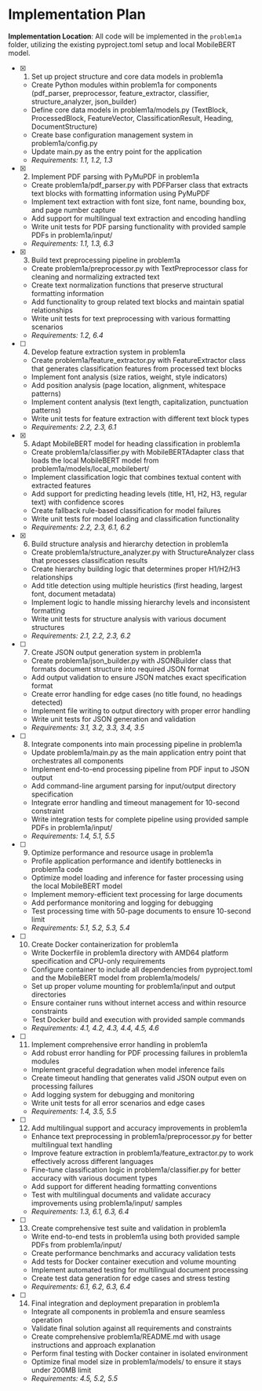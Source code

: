 # Implementation Plan

**Implementation Location**: All code will be implemented in the `problem1a` folder, utilizing the existing pyproject.toml setup and local MobileBERT model.

- [x] 1. Set up project structure and core data models in problem1a
  - Create Python modules within problem1a for components (pdf_parser, preprocessor, feature_extractor, classifier, structure_analyzer, json_builder)
  - Define core data models in problem1a/models.py (TextBlock, ProcessedBlock, FeatureVector, ClassificationResult, Heading, DocumentStructure)
  - Create base configuration management system in problem1a/config.py
  - Update main.py as the entry point for the application
  - _Requirements: 1.1, 1.2, 1.3_

- [x] 2. Implement PDF parsing with PyMuPDF in problem1a
  - Create problem1a/pdf_parser.py with PDFParser class that extracts text blocks with formatting information using PyMuPDF
  - Implement text extraction with font size, font name, bounding box, and page number capture
  - Add support for multilingual text extraction and encoding handling
  - Write unit tests for PDF parsing functionality with provided sample PDFs in problem1a/input/
  - _Requirements: 1.1, 1.3, 6.3_

- [x] 3. Build text preprocessing pipeline in problem1a
  - Create problem1a/preprocessor.py with TextPreprocessor class for cleaning and normalizing extracted text
  - Create text normalization functions that preserve structural formatting information
  - Add functionality to group related text blocks and maintain spatial relationships
  - Write unit tests for text preprocessing with various formatting scenarios
  - _Requirements: 1.2, 6.4_

- [ ] 4. Develop feature extraction system in problem1a
  - Create problem1a/feature_extractor.py with FeatureExtractor class that generates classification features from processed text blocks
  - Implement font analysis (size ratios, weight, style indicators)
  - Add position analysis (page location, alignment, whitespace patterns)
  - Implement content analysis (text length, capitalization, punctuation patterns)
  - Write unit tests for feature extraction with different text block types
  - _Requirements: 2.2, 2.3, 6.1_

- [x] 5. Adapt MobileBERT model for heading classification in problem1a
  - Create problem1a/classifier.py with MobileBERTAdapter class that loads the local MobileBERT model from problem1a/models/local_mobilebert/
  - Implement classification logic that combines textual content with extracted features
  - Add support for predicting heading levels (title, H1, H2, H3, regular text) with confidence scores
  - Create fallback rule-based classification for model failures
  - Write unit tests for model loading and classification functionality
  - _Requirements: 2.2, 2.3, 6.1, 6.2_

- [x] 6. Build structure analysis and hierarchy detection in problem1a
  - Create problem1a/structure_analyzer.py with StructureAnalyzer class that processes classification results
  - Create hierarchy building logic that determines proper H1/H2/H3 relationships
  - Add title detection using multiple heuristics (first heading, largest font, document metadata)
  - Implement logic to handle missing hierarchy levels and inconsistent formatting
  - Write unit tests for structure analysis with various document structures
  - _Requirements: 2.1, 2.2, 2.3, 6.2_

- [ ] 7. Create JSON output generation system in problem1a
  - Create problem1a/json_builder.py with JSONBuilder class that formats document structure into required JSON format
  - Add output validation to ensure JSON matches exact specification format
  - Create error handling for edge cases (no title found, no headings detected)
  - Implement file writing to output directory with proper error handling
  - Write unit tests for JSON generation and validation
  - _Requirements: 3.1, 3.2, 3.3, 3.4, 3.5_

- [ ] 8. Integrate components into main processing pipeline in problem1a
  - Update problem1a/main.py as the main application entry point that orchestrates all components
  - Implement end-to-end processing pipeline from PDF input to JSON output
  - Add command-line argument parsing for input/output directory specification
  - Integrate error handling and timeout management for 10-second constraint
  - Write integration tests for complete pipeline using provided sample PDFs in problem1a/input/
  - _Requirements: 1.4, 5.1, 5.5_

- [ ] 9. Optimize performance and resource usage in problem1a
  - Profile application performance and identify bottlenecks in problem1a code
  - Optimize model loading and inference for faster processing using the local MobileBERT model
  - Implement memory-efficient text processing for large documents
  - Add performance monitoring and logging for debugging
  - Test processing time with 50-page documents to ensure 10-second limit
  - _Requirements: 5.1, 5.2, 5.3, 5.4_

- [ ] 10. Create Docker containerization for problem1a
  - Write Dockerfile in problem1a directory with AMD64 platform specification and CPU-only requirements
  - Configure container to include all dependencies from pyproject.toml and the MobileBERT model from problem1a/models/
  - Set up proper volume mounting for problem1a/input and output directories
  - Ensure container runs without internet access and within resource constraints
  - Test Docker build and execution with provided sample commands
  - _Requirements: 4.1, 4.2, 4.3, 4.4, 4.5, 4.6_

- [ ] 11. Implement comprehensive error handling in problem1a
  - Add robust error handling for PDF processing failures in problem1a modules
  - Implement graceful degradation when model inference fails
  - Create timeout handling that generates valid JSON output even on processing failures
  - Add logging system for debugging and monitoring
  - Write unit tests for all error scenarios and edge cases
  - _Requirements: 1.4, 3.5, 5.5_

- [ ] 12. Add multilingual support and accuracy improvements in problem1a
  - Enhance text preprocessing in problem1a/preprocessor.py for better multilingual text handling
  - Improve feature extraction in problem1a/feature_extractor.py to work effectively across different languages
  - Fine-tune classification logic in problem1a/classifier.py for better accuracy with various document types
  - Add support for different heading formatting conventions
  - Test with multilingual documents and validate accuracy improvements using problem1a/input/ samples
  - _Requirements: 1.3, 6.1, 6.3, 6.4_

- [ ] 13. Create comprehensive test suite and validation in problem1a
  - Write end-to-end tests in problem1a using both provided sample PDFs from problem1a/input/
  - Create performance benchmarks and accuracy validation tests
  - Add tests for Docker container execution and volume mounting
  - Implement automated testing for multilingual document processing
  - Create test data generation for edge cases and stress testing
  - _Requirements: 6.1, 6.2, 6.3, 6.4_

- [ ] 14. Final integration and deployment preparation in problem1a
  - Integrate all components in problem1a and ensure seamless operation
  - Validate final solution against all requirements and constraints
  - Create comprehensive problem1a/README.md with usage instructions and approach explanation
  - Perform final testing with Docker container in isolated environment
  - Optimize final model size in problem1a/models/ to ensure it stays under 200MB limit
  - _Requirements: 4.5, 5.2, 5.5_